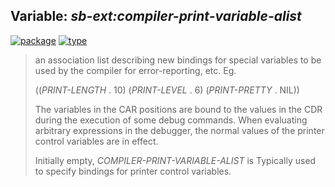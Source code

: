 ## Variable: ***sb-ext:*compiler-print-variable-alist****
[![package](https://img.shields.io/badge/Package-SB--EXT-5f9ea0.svg?style=social&colorA=999999)](../) [![type](https://img.shields.io/badge/Type-Variable-5f9ea0.svg?style=social&colorA=999999)](../#variable) 

> an association list describing new bindings for special variables
> to be used by the compiler for error-reporting, etc. Eg.
> 
> ((*PRINT-LENGTH* . 10) (*PRINT-LEVEL* . 6) (*PRINT-PRETTY* . NIL))
> 
> The variables in the CAR positions are bound to the values in the CDR
> during the execution of some debug commands. When evaluating arbitrary
> expressions in the debugger, the normal values of the printer control
> variables are in effect.
> 
> Initially empty, *COMPILER-PRINT-VARIABLE-ALIST* is Typically used to
> specify bindings for printer control variables.


